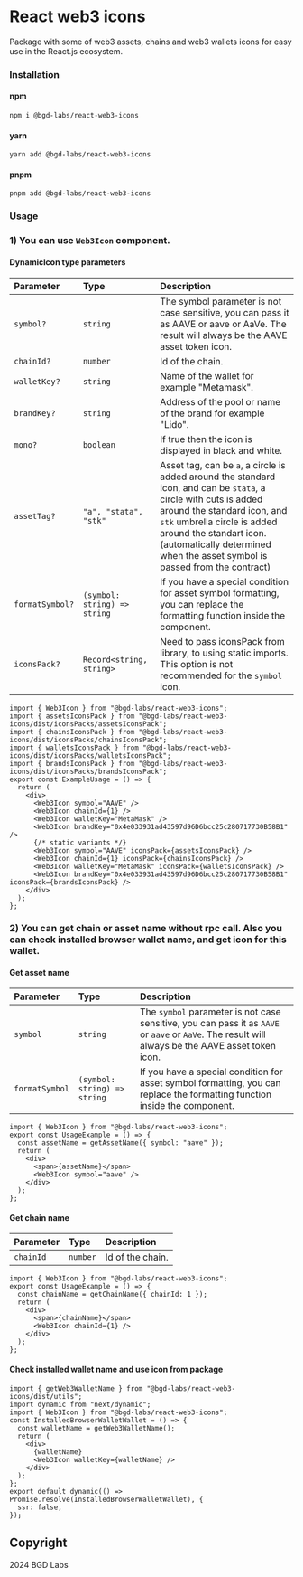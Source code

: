# React web3 icons

Package with some of web3 assets, chains and web3 wallets icons for easy use in the React.js ecosystem.

### Installation
#### npm
<code>npm i @bgd-labs/react-web3-icons</code>
#### yarn
<code>yarn add @bgd-labs/react-web3-icons</code>
#### pnpm
<code>pnpm add @bgd-labs/react-web3-icons</code>

### Usage
### 1) You can use `Web3Icon` component.
#### DynamicIcon type parameters
| Parameter       | Type                         | Description |
|:----------------|:-----------------------------| :------ |
| `symbol?`       | `string`                     | The symbol parameter is not case sensitive, you can pass it as AAVE or aave or AaVe. The result will always be the AAVE asset token icon.
| `chainId?`      | `number`                     | Id of the chain.
| `walletKey?`    | `string`                     | Name of the wallet for example "Metamask".
| `brandKey?`     | `string`                     | Address of the pool or name of the brand for example "Lido".
| `mono?`         | `boolean`                    | If true then the icon is displayed in black and white.
| `assetTag?`     | `"a", "stata", "stk"`        | Asset tag, can be `a`, a circle is added around the standard icon, and can be `stata`, a circle with cuts is added around the standard icon, and `stk` umbrella circle is added around the standart icon. (automatically determined when the asset symbol is passed from the contract)
| `formatSymbol?` | `(symbol: string) => string` | If you have a special condition for asset symbol formatting, you can replace the formatting function inside the component.
| `iconsPack?`    | `Record<string, string>`     | Need to pass iconsPack from library, to using static imports. This option is not recommended for the `symbol` icon.

```tsx
import { Web3Icon } from "@bgd-labs/react-web3-icons";
import { assetsIconsPack } from "@bgd-labs/react-web3-icons/dist/iconsPacks/assetsIconsPack";
import { chainsIconsPack } from "@bgd-labs/react-web3-icons/dist/iconsPacks/chainsIconsPack";
import { walletsIconsPack } from "@bgd-labs/react-web3-icons/dist/iconsPacks/walletsIconsPack";
import { brandsIconsPack } from "@bgd-labs/react-web3-icons/dist/iconsPacks/brandsIconsPack";
export const ExampleUsage = () => {
  return (
    <div>
      <Web3Icon symbol="AAVE" />
      <Web3Icon chainId={1} />
      <Web3Icon walletKey="MetaMask" />
      <Web3Icon brandKey="0x4e033931ad43597d96D6bcc25c280717730B58B1" />
      {/* static variants */}
      <Web3Icon symbol="AAVE" iconsPack={assetsIconsPack} />
      <Web3Icon chainId={1} iconsPack={chainsIconsPack} />
      <Web3Icon walletKey="MetaMask" iconsPack={walletsIconsPack} />
      <Web3Icon brandKey="0x4e033931ad43597d96D6bcc25c280717730B58B1" iconsPack={brandsIconsPack} />
    </div>
  );
};
```
### 2) You can get chain or asset name without rpc call. Also you can check installed browser wallet name, and get icon for this wallet.
#### Get asset name
| Parameter  | Type                             | Description |
|:-----------|:---------------------------------| :------ |
| `symbol`   | `string`                         | The `symbol` parameter is not case sensitive, you can pass it as `AAVE` or `aave` or `AaVe`. The result will always be the AAVE asset token icon.
| `formatSymbol`   | `(symbol: string) => string`     | If you have a special condition for asset symbol formatting, you can replace the formatting function inside the component.
```tsx
import { Web3Icon } from "@bgd-labs/react-web3-icons";
export const UsageExample = () => {
  const assetName = getAssetName({ symbol: "aave" });
  return (
    <div>
      <span>{assetName}</span>
      <Web3Icon symbol="aave" />
    </div>
  );
};
```
#### Get chain name
| Parameter  | Type                             | Description |
|:-----------|:---------------------------------| :------ |
| `chainId`   | `number`                         | Id of the chain.
```tsx
import { Web3Icon } from "@bgd-labs/react-web3-icons";
export const UsageExample = () => {
  const chainName = getChainName({ chainId: 1 });
  return (
    <div>
      <span>{chainName}</span>
      <Web3Icon chainId={1} />
    </div>
  );
};
```
#### Check installed wallet name and use icon from package
```tsx
import { getWeb3WalletName } from "@bgd-labs/react-web3-icons/dist/utils";
import dynamic from "next/dynamic";
import { Web3Icon } from "@bgd-labs/react-web3-icons";
const InstalledBrowserWalletWallet = () => {
  const walletName = getWeb3WalletName();
  return (
    <div>
      {walletName}
      <Web3Icon walletKey={walletName} />
    </div>
  );
};
export default dynamic(() => Promise.resolve(InstalledBrowserWalletWallet), {
  ssr: false,
});
```

## Copyright
2024 BGD Labs